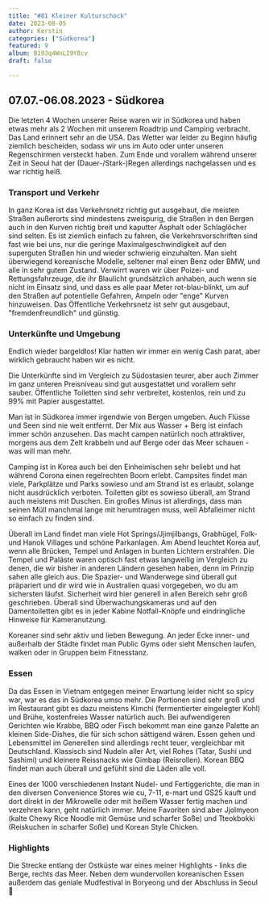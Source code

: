 ```yaml
---
title: "#81 Kleiner Kulturschock"
date: 2023-08-05
author: Kerstin
categories: ["Südkorea"]
featured: 9
album: B19Jq4WnLI9Y8cv
draft: false

---
```


## 07.07.-06.08.2023 - Südkorea

Die letzten 4 Wochen unserer Reise waren wir in Südkorea und haben etwas mehr als 2 Wochen mit unserem Roadtrip und Camping verbracht. Das Land erinnert sehr an die USA. Das Wetter war leider zu Beginn häufig ziemlich bescheiden, sodass wir uns im Auto oder unter unseren Regenschirmen versteckt haben. Zum Ende und vorallem während unserer Zeit in Seoul hat der (Dauer-/Stark-)Regen allerdings nachgelassen und es war richtig heiß.

### Transport und Verkehr

In ganz Korea ist das Verkehrsnetz richtig gut ausgebaut, die meisten Straßen außerorts sind mindestens zweispurig, die Straßen in den Bergen auch in den Kurven richtig breit und kaputter Asphalt oder Schlaglöcher sind selten. Es ist ziemlich einfach zu fahren, die Verkehrsvorschriften sind fast wie bei uns, nur die geringe Maximalgeschwindigkeit auf den superguten Straßen hin und wieder schwierig einzuhalten. Man sieht überwiegend koreanische Modelle, seltener mal einen Benz oder BMW, und alle in sehr gutem Zustand. Verwirrt waren wir über Poizei- und Rettungsfahrzeuge, die ihr Blaulicht grundsätzlich anhaben, auch wenn sie nicht im Einsatz sind, und dass es alle paar Meter rot-blau-blinkt, um auf den Straßen auf potentielle Gefahren, Ampeln oder "enge" Kurven hinzuweisen. Das Öffentliche Verkehrsnetz ist sehr gut ausgebaut, "fremdenfreundlich" und günstig. 


### Unterkünfte und Umgebung

Endlich wieder bargeldlos! Klar hatten wir immer ein wenig Cash parat, aber wirklich gebraucht haben wir es nicht.

Die Unterkünfte sind im Vergleich zu Südostasien teurer, aber auch Zimmer im ganz unteren Preisniveau sind gut ausgestattet und vorallem sehr sauber. Öffentliche Toiletten sind sehr verbreitet, kostenlos, rein und zu 99% mit Papier ausgestattet. 

Man ist in Südkorea immer irgendwie von Bergen umgeben. Auch Flüsse und Seen sind nie weit entfernt. Der Mix aus Wasser + Berg ist einfach immer schön anzusehen. Das macht campen natürlich noch attraktiver, morgens aus dem Zelt krabbeln und auf Berge oder das Meer schauen - was will man mehr.

Camping ist in Korea auch bei den Einheimischen sehr beliebt und hat während Corona einen regelrechten Boom erlebt. Campsites findet man viele, Parkplätze und Parks sowieso und am Strand ist es erlaubt, solange nicht ausdrücklich verboten. Toiletten gibt es sowieso überall, am Strand auch meistens mit Duschen. Ein großes Minus ist allerdings, dass man seinen Müll manchmal lange mit herumtragen muss, weil Abfalleimer nicht so einfach zu finden sind.

Überall im Land findet man viele Hot Springs/Jjimjilbangs, Grabhügel, Folk- und Hanok Villages und schöne Parkanlagen. Am Abend leuchtet Korea auf, wenn alle Brücken, Tempel und Anlagen in bunten Lichtern erstrahlen. Die Tempel und Paläste waren optisch fast etwas  langweilig im Vergleich zu denen, die wir bisher in anderen Ländern gesehen haben, denn im Prinzip sahen alle gleich aus. Die Spazier- und Wanderwege sind überall gut präpariert und dir wird wie in Australien quasi vorgegeben, wo du am sichersten läufst. Sicherheit wird hier generell in allen Bereich sehr groß geschrieben. Überall sind Überwachungskameras und auf den Damentoiletten gibt es in jeder Kabine Notfall-Knöpfe und eindringliche Hinweise für Kameranutzung.

Koreaner sind sehr aktiv und lieben Bewegung. An jeder Ecke inner- und außerhalb der Städte findet man Public Gyms oder sieht Menschen laufen, walken oder in Gruppen beim Fitnesstanz.


### Essen

Da das Essen in Vietnam entgegen meiner Erwartung leider nicht so spicy war, war es das in Südkorea umso mehr. Die Portionen sind sehr groß und im Restaurant gibt es dazu meistens Kimchi (fermentierter eingelegter Kohl) und Brühe, kostenfreies Wasser natürlich auch. Bei aufwendigeren Gerichten wie Krabbe, BBQ oder Fisch bekommt man eine ganze Palette an kleinen Side-Dishes, die für sich schon sättigend wären. Essen gehen und Lebensmittel im Generellen sind allerdings recht teuer, vergleichbar mit Deutschland. Klassisch sind Nudeln aller Art, viel Rohes (Tatar, Sushi und Sashimi) und kleinere Reissnacks wie Gimbap (Reisrollen). Korean BBQ findet man auch überall und gefühlt sind die Läden alle voll.

Eines der 1000 verschiedenen Instant Nudel- und Fertiggerichte, die man in den diversen Convenience Stores wie cu, 7-11, e-mart und GS25 kauft und dort direkt in der Mikrowelle oder mit heißem Wasser fertig machen und verzehren kann, geht natürlich immer. Meine Favoriten sind aber Jjolmyeon (kalte Chewy Rice Noodle mit Gemüse und scharfer Soße) und Tteokbokki (Reiskuchen in scharfer Soße) und Korean Style Chicken. 


### Highlights

Die Strecke entlang der Ostküste war eines meiner Highlights - links die Berge, rechts das Meer. Neben dem wundervollen koreanischen Essen außerdem das geniale Mudfestival in Boryeong und der Abschluss in Seoul 🥳